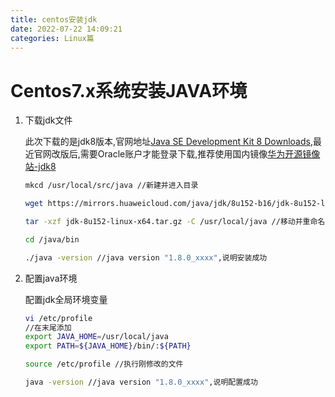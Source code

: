 ```yaml
---
title: centos安装jdk
date: 2022-07-22 14:09:21
categories: Linux篇
---
```

# Centos7.x系统安装JAVA环境

1. 下载jdk文件

    此次下载的是jdk8版本,官网地址[Java SE Development Kit 8 Downloads](https://www.oracle.com/java/technologies/javase/javase-jdk8-downloads.html),最近官网改版后,需要Oracle账户才能登录下载,推荐使用国内镜像[华为开源镜像站-jdk8](https://mirrors.huaweicloud.com/java/jdk/8u152-b16/)

    ```bash
    mkcd /usr/local/src/java //新建并进入目录

    wget https://mirrors.huaweicloud.com/java/jdk/8u152-b16/jdk-8u152-linux-i586.tar.gz //下载文件

    tar -xzf jdk-8u152-linux-x64.tar.gz -C /usr/local/java //移动并重命名

    cd /java/bin

    ./java -version //java version "1.8.0_xxxx",说明安装成功
    ```

2. 配置java环境

    配置jdk全局环境变量

    ```bash
    vi /etc/profile
    //在末尾添加
    export JAVA_HOME=/usr/local/java
    export PATH=${JAVA_HOME}/bin/:${PATH}

    source /etc/profile //执行刚修改的文件

    java -version //java version "1.8.0_xxxx",说明配置成功
    ```
